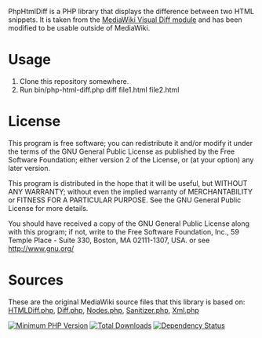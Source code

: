 PhpHtmlDiff is a PHP library that displays the difference between two HTML snippets. It is taken from the [MediaWiki Visual Diff module](http://www.mediawiki.org/wiki/Visual_Diff) and has been modified to be usable outside of MediaWiki.

Usage
=====

1. Clone this repository somewhere.
2. Run bin/php-html-diff.php diff file1.html file2.html

License
=======

This program is free software; you can redistribute it and/or modify
it under the terms of the GNU General Public License as published by
the Free Software Foundation; either version 2 of the License, or
(at your option) any later version.

This program is distributed in the hope that it will be useful,
but WITHOUT ANY WARRANTY; without even the implied warranty of
MERCHANTABILITY or FITNESS FOR A PARTICULAR PURPOSE.  See the
GNU General Public License for more details.

You should have received a copy of the GNU General Public License
along with this program; if not, write to the Free Software
Foundation, Inc., 59 Temple Place - Suite 330, Boston, MA 02111-1307, USA.
or see http://www.gnu.org/

Sources
=======

These are the original MediaWiki source files that this library is based on: [HTMLDiff.php](http://svn.wikimedia.org/viewvc/mediawiki/trunk/phase3/includes/diff/HTMLDiff.php?view=markup&pathrev=58266), [Diff.php](http://svn.wikimedia.org/viewvc/mediawiki/trunk/phase3/includes/diff/Diff.php?view=markup&pathrev=58266), [Nodes.php](http://svn.wikimedia.org/viewvc/mediawiki/trunk/phase3/includes/diff/Nodes.php?view=markup&pathrev=58266), 
[Sanitizer.php](http://svn.wikimedia.org/viewvc/mediawiki/trunk/phase3/includes/Sanitizer.php?view=markup&pathrev=58267), [Xml.php](http://svn.wikimedia.org/viewvc/mediawiki/trunk/phase3/includes/Xml.php?view=markup&pathrev=58267)

[![Minimum PHP Version](https://img.shields.io/badge/php-%3E%3D%205.6-8892BF.svg?style=flat-square)](https://php.net/)
[![Total Downloads](https://poser.pugx.org/brownbear/php-html-diff/downloads)](https://packagist.org/packages/brownbear/php-transpiler)
[![Dependency Status](https://www.versioneye.com/user/projects/569fedac2c2fab00290002a7/badge.svg?style=flat)](https://www.versioneye.com/user/projects/569fedac2c2fab00290002a7)